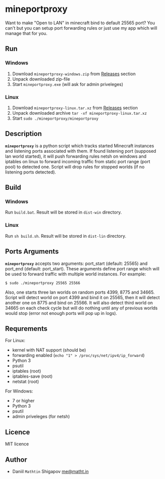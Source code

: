 # mineportproxy

Want to make "Open to LAN" in minecraft bind to default 25565 port? You can't but you can setup port forwarding rules or just use my app which will manage that for you.


## Run

### Windows

1. Download `mineportproxy-windows.zip` from <a href="https://github.com/Mathtin/mineportproxy/releases">Releases</a> section
2. Unpack downloaded zip-file
2. Start `mineportproxy.exe` (will ask for admin priveleges)

### Linux

1. Download `mineportproxy-linux.tar.xz` from <a href="https://github.com/Mathtin/mineportproxy/releases">Releases</a> section
2. Unpack downloaded archive `tar -xf mineportproxy-linux.tar.xz`
2. Start `sudo ./mineportproxy/mineportproxy`


## Description

**`mineportproxy`** is a python script which tracks started Minecraft instances and listening ports associated with them. If found listening port (supposed lan world started), it will push forwarding rules netsh on windows and iptables on linux to forward incoming traffic from static port range (port pool) to detected one. Script will drop rules for stopped worlds (if no listening ports detected).


## Build

### Windows

Run `build.bat`. Result will be stored in `dist-win` directory.

### Linux

Run `sh build.sh`. Result will be stored in `dist-lin` directory.


## Ports Arguments

**`mineportproxy`** accepts two arguments: port_start (default: 25565) and port_end (default: port_start). These arguments define port range which will be used to forward traffic with multiple world instances. For example:

```no-highligh
$ sudo ./mineportproxy 25565 25566
```

Also, one starts three lan worlds on random ports 4399, 8775 and 34665. Script will detect world on port 4399 and bind it on 25565, then it will detect another one on 8775 and bind on 25566. It will also detect third world on 34665 on each check cycle but will do nothing until any of previous worlds would stop (error not enough ports will pop up in logs).


## Requrements

For Linux:

* kernel with NAT support (should be)
* forwarding enabled (`echo "1" > /proc/sys/net/ipv4/ip_forward`)
* Python 3
* psutil
* iptables (root)
* iptables-save (root)
* netstat (root)

For Windows:

* 7 or higher
* Python 3
* psutil
* admin priveleges (for netsh)


## Licence

MIT licence


## Author

* Daniil `Mathtin` Shigapov me@matht.in
